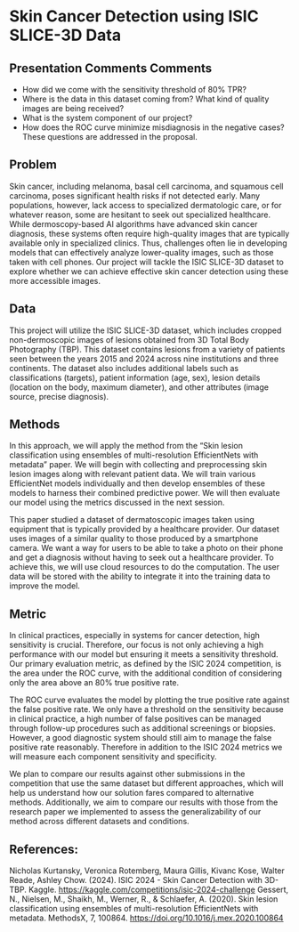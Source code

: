 # Skin Cancer Detection using ISIC SLICE-3D Data

## Presentation Comments Comments
- How did we come with the sensitivity threshold of 80% TPR?
- Where is the data in this dataset coming from? What kind of quality images are being received? 
- What is the system component of our project? 
- How does the ROC curve minimize misdiagnosis in the negative cases?
These questions are addressed in the proposal.

## Problem
Skin cancer, including melanoma, basal cell carcinoma, and squamous cell carcinoma, poses significant health risks if not detected early. Many populations, however, lack access to specialized dermatologic care, or for whatever reason, some are hesitant to seek out specialized healthcare. While dermoscopy-based AI algorithms have advanced skin cancer diagnosis, these systems often require high-quality images that are typically available only in specialized clinics. Thus, challenges often lie in developing models that can effectively analyze lower-quality images, such as those taken with cell phones. Our project will tackle the ISIC SLICE-3D dataset to explore whether we can achieve effective skin cancer detection using these more accessible images.
## Data
This project will utilize the ISIC SLICE-3D dataset, which includes cropped non-dermoscopic images of lesions obtained from 3D Total Body Photography (TBP). This dataset contains lesions from a variety of patients seen between the years 2015 and 2024 across nine institutions and three continents. The dataset also includes additional labels such as classifications (targets), patient information (age, sex), lesion details (location on the body, maximum diameter), and other attributes (image source, precise diagnosis).
## Methods

In this approach, we will apply the method from the “Skin lesion classification using ensembles of multi-resolution EfficientNets with metadata” paper. We will begin with collecting and preprocessing skin lesion images along with relevant patient data. We will train various EfficientNet models individually and then develop ensembles of these models to harness their combined predictive power. We will then evaluate our model using the metrics discussed in the next session. 

This paper studied a dataset of dermatoscopic images taken using equipment that is typically provided by a healthcare provider. Our dataset uses images of a similar quality to those produced by a smartphone camera. We want a way for users to be able to take a photo on their phone and get a diagnosis without having to seek out a healthcare provider. To achieve this, we will use cloud resources to do the computation. The user data will be stored with the ability to integrate it into the training data to improve the model. 
## Metric
In clinical practices, especially in systems for cancer detection, high sensitivity is crucial. Therefore, our focus is not only achieving a high performance with our model but ensuring it meets a sensitivity threshold. Our primary evaluation metric, as defined by the ISIC 2024 competition, is the area under the ROC curve, with the additional condition of considering only the area above an 80% true positive rate. 

The ROC curve evaluates the model by plotting the true positive rate against the false positive rate. We only have a threshold on the sensitivity because in clinical practice, a high number of false positives can be managed through follow-up procedures such as additional screenings or biopsies. However, a good diagnostic system should still aim to manage the false positive rate reasonably. Therefore in addition to the ISIC 2024 metrics we will measure each component sensitivity and specificity.

We plan to compare our results against other submissions in the competition that use the same dataset but different approaches, which will help us understand how our solution fares compared to alternative methods. Additionally, we aim to compare our results with those from the research paper we implemented to assess the generalizability of our method across different datasets and conditions.
## References:
Nicholas Kurtansky, Veronica Rotemberg, Maura Gillis, Kivanc Kose, Walter Reade, Ashley Chow. (2024). ISIC 2024 - Skin Cancer Detection with 3D-TBP. Kaggle. https://kaggle.com/competitions/isic-2024-challenge
Gessert, N., Nielsen, M., Shaikh, M., Werner, R., & Schlaefer, A. (2020). Skin lesion classification using ensembles of multi-resolution EfficientNets with metadata. MethodsX, 7, 100864. https://doi.org/10.1016/j.mex.2020.100864
